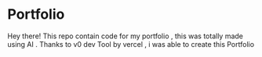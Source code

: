# Portfolio

Hey there! This repo contain code for my portfolio , this was totally made using AI .
Thanks to  v0 dev Tool by vercel , i was able to create this Portfolio
